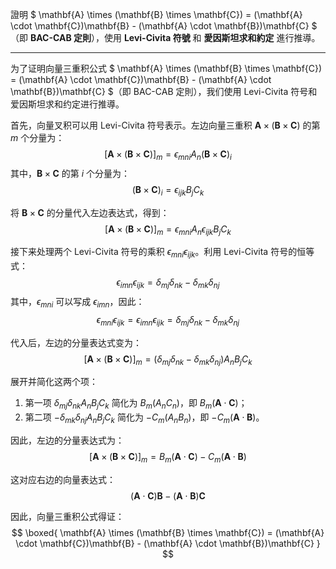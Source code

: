證明 $ \mathbf{A} \times (\mathbf{B} \times \mathbf{C}) = (\mathbf{A} \cdot \mathbf{C})\mathbf{B} - (\mathbf{A} \cdot \mathbf{B})\mathbf{C} $（即 **BAC-CAB 定則**），使用 **Levi-Civita 符號** 和 **愛因斯坦求和約定** 進行推導。

---

为了证明向量三重积公式 $ \mathbf{A} \times (\mathbf{B} \times \mathbf{C}) = (\mathbf{A} \cdot \mathbf{C})\mathbf{B} - (\mathbf{A} \cdot \mathbf{B})\mathbf{C} $（即 BAC-CAB 定則），我们使用 Levi-Civita 符号和爱因斯坦求和约定进行推導。

首先，向量叉积可以用 Levi-Civita 符号表示。左边向量三重积 $\mathbf{A} \times (\mathbf{B} \times \mathbf{C})$ 的第 $m$ 个分量为：
$$
[\mathbf{A} \times (\mathbf{B} \times \mathbf{C})]_m = \epsilon_{mni} A_n (\mathbf{B} \times \mathbf{C})_i
$$
其中，$\mathbf{B} \times \mathbf{C}$ 的第 $i$ 个分量为：
$$
(\mathbf{B} \times \mathbf{C})_i = \epsilon_{ijk} B_j C_k
$$

将 $\mathbf{B} \times \mathbf{C}$ 的分量代入左边表达式，得到：
$$
[\mathbf{A} \times (\mathbf{B} \times \mathbf{C})]_m = \epsilon_{mni} A_n \epsilon_{ijk} B_j C_k
$$

接下来处理两个 Levi-Civita 符号的乘积 $\epsilon_{mni} \epsilon_{ijk}$。利用 Levi-Civita 符号的恒等式：
$$
\epsilon_{imn} \epsilon_{ijk} = \delta_{mj} \delta_{nk} - \delta_{mk} \delta_{nj}
$$
其中，$\epsilon_{mni}$ 可以写成 $\epsilon_{imn}$，因此：
$$
\epsilon_{mni} \epsilon_{ijk} = \epsilon_{imn} \epsilon_{ijk} = \delta_{mj} \delta_{nk} - \delta_{mk} \delta_{nj}
$$

代入后，左边的分量表达式变为：
$$
[\mathbf{A} \times (\mathbf{B} \times \mathbf{C})]_m = (\delta_{mj} \delta_{nk} - \delta_{mk} \delta_{nj}) A_n B_j C_k
$$

展开并简化这两个项：
1. 第一项 $\delta_{mj} \delta_{nk} A_n B_j C_k$ 简化为 $B_m (A_n C_n)$，即 $B_m (\mathbf{A} \cdot \mathbf{C})$；
2. 第二项 $-\delta_{mk} \delta_{nj} A_n B_j C_k$ 简化为 $-C_m (A_n B_n)$，即 $-C_m (\mathbf{A} \cdot \mathbf{B})$。

因此，左边的分量表达式为：
$$
[\mathbf{A} \times (\mathbf{B} \times \mathbf{C})]_m = B_m (\mathbf{A} \cdot \mathbf{C}) - C_m (\mathbf{A} \cdot \mathbf{B})
$$

这对应右边的向量表达式：
$$
(\mathbf{A} \cdot \mathbf{C})\mathbf{B} - (\mathbf{A} \cdot \mathbf{B})\mathbf{C}
$$

因此，向量三重积公式得证：
$$
\boxed{ \mathbf{A} \times (\mathbf{B} \times \mathbf{C}) = (\mathbf{A} \cdot \mathbf{C})\mathbf{B} - (\mathbf{A} \cdot \mathbf{B})\mathbf{C} }
$$